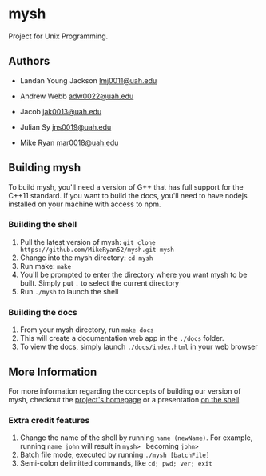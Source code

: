 mysh
====

Project for Unix Programming.

## Authors

* Landan Young Jackson <lmj0011@uah.edu>

* Andrew Webb <adw0022@uah.edu>

* Jacob <jak0013@uah.edu>

* Julian Sy <jns0019@uah.edu>

* Mike Ryan <mar0018@uah.edu>

## Building mysh

To build mysh, you'll need a version of G++ that has full support for the C++11 standard. If you want to build the docs, you'll need to have nodejs installed on your machine with access to npm.

### Building the shell

1. Pull the latest version of mysh: `git clone https://github.com/MikeRyan52/mysh.git mysh`
2. Change into the mysh directory: `cd mysh`
3. Run make: `make`
4. You'll be prompted to enter the directory where you want mysh to be built. Simply put `.` to select the current directory
5. Run `./mysh` to launch the shell

### Building the docs

1. From your mysh directory, run `make docs`
2. This will create a documentation web app in the `./docs` folder. 
3. To view the docs, simply launch `./docs/index.html` in your web browser

## More Information
For more information regarding the concepts of building our version of mysh, checkout the [project's homepage](https://mikeryan52.github.io/mysh) or a presentation [on the shell](https://mikeryan52.github.io/mysh/slides.html)

### Extra credit features

1. Change the name of the shell by running `name (newName)`. For example, running `name john` will result in `mysh> ` becoming `john> `
2. Batch file mode, executed by running `./mysh [batchFile]`
3. Semi-colon delimitted commands, like `cd; pwd; ver; exit`
